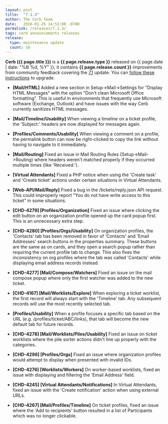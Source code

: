 ```yaml
---
layout: post
title:  "7.1.3"
author: The Cerb Team
date:   2016-01-25 14:53:00 -0700
permalink: /releases/7.1.3/
tags: cerb announcements releases
release:
  type: maintenance update
  count: 16
---
```


**Cerb ({{ page.title }})** is a **{{ page.release.type }}** released on {{ page.date | date: "%B %d, %Y" }}; it contains **{{ page.release.count }}** improvements from community feedback covering the [7.1](/releases/7.1/) update. You can [follow these instructions](/docs/upgrading/) to upgrade.

* **[Mail/HTML]** Added a new section in Setup->Mail->Settings for "Display HTML Messages" with the option "Don't clean Microsoft Office formatting". This is useful in environments that frequently use Microsoft software (Exchange, Outlook) and have issues with the way Cerb currently sanitizes HTML messages.

* **[Mail/Timeline/Usability]** When viewing a timeline on a ticket profile, the 'Subject:' headers are now displayed for messages again.

* **[Profiles/Comments/Usability]** When viewing a comment on a profile, the permalink button can now be right-clicked to copy the link without having to navigate to it immediately.

* **[Mail/Routing]** Fixed an issue in Mail Routing Rules (Setup->Mail->Routing) where headers weren't matched properly if they occurred multiple times (like 'Received:').

* **[Virtual Attendants]** Fixed a PHP notice when using the 'Create task' and 'Create ticket' actions under certain situations in Virtual Attendants.

* **[Web-API/Mail/Reply]** Fixed a bug in the /tickets/reply.json API request. This could improperly report "You do not have write access to this ticket" in some situations.

* **[CHD-4279] [Profiles/Organization]** Fixed an issue where clicking the edit button on an organization profile opened up the card popup first. This is an unnecessary extra step.

* **[CHD-4280] [Profiles/Orgs/Usability]** On organization profiles, the 'Contacts' tab has been removed in favor of 'Contacts' and 'Email Addresses' search buttons in the properties summary. These buttons are the same as on cards, and they open a search popup rather than requiring the current profile tab to change. This also fixes the inconsistency on org profiles where the tab was called 'Contacts' while displaying email address records instead.

* **[CHD-4277] [Mail/Compose/Watchers]** Fixed an issue on the mail compose popup where only the first watcher was added to the new ticket.

* **[CHD-4167] [Mail/Worklists/Explore]** When exploring a ticket worklist, the first record will always start with the 'Timeline' tab.  Any subsequent records will use the most recently selected tab.

* **[Profiles/Usability]** When a profile focuses a specific tab based on the URL (e.g. /profiles/ticket/ABC/links), that tab will become the new default tab for future records.

* **[CHD-4278] [Mail/Worklists/Piles/Usability]** Fixed an issue on ticket worklists where the pile sorter actions didn't line up properly with the categories.

* **[CHD-4296] [Profiles/Orgs]** Fixed an issue where organization profiles would attempt to display when presented with invalid IDs.

* **[CHD-4276] [Worklists/Workers]** On worker-based worklists, fixed an issue with displaying and filtering the 'Email Address' field.

* **[CHD-4245] [Virtual Attendants/Notifications]** In Virtual Attendants, fixed an issue with the 'Create notification' action when using external URLs.

* **[CHD-4267] [Mail/Profiles/Timeline]** On ticket profiles, fixed an issue where the 'Add to recipients' button resulted in a list of Participants which was no longer clickable.